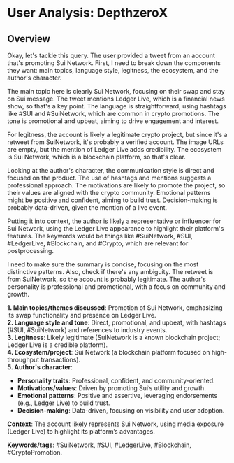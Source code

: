 # User Analysis: DepthzeroX

## Overview

<think>
Okay, let's tackle this query. The user provided a tweet from an account that's promoting Sui Network. First, I need to break down the components they want: main topics, language style, legitness, the ecosystem, and the author's character.

The main topic here is clearly Sui Network, focusing on their swap and stay on Sui message. The tweet mentions Ledger Live, which is a financial news show, so that's a key point. The language is straightforward, using hashtags like #SUI and #SuiNetwork, which are common in crypto promotions. The tone is promotional and upbeat, aiming to drive engagement and interest.

For legitness, the account is likely a legitimate crypto project, but since it's a retweet from SuiNetwork, it's probably a verified account. The image URLs are empty, but the mention of Ledger Live adds credibility. The ecosystem is Sui Network, which is a blockchain platform, so that's clear.

Looking at the author's character, the communication style is direct and focused on the product. The use of hashtags and mentions suggests a professional approach. The motivations are likely to promote the project, so their values are aligned with the crypto community. Emotional patterns might be positive and confident, aiming to build trust. Decision-making is probably data-driven, given the mention of a live event.

Putting it into context, the author is likely a representative or influencer for Sui Network, using the Ledger Live appearance to highlight their platform's features. The keywords would be things like #SuiNetwork, #SUI, #LedgerLive, #Blockchain, and #Crypto, which are relevant for postprocessing.

I need to make sure the summary is concise, focusing on the most distinctive patterns. Also, check if there's any ambiguity. The retweet is from SuiNetwork, so the account is probably legitimate. The author's personality is professional and promotional, with a focus on community and growth.
</think>

**1. Main topics/themes discussed**: Promotion of Sui Network, emphasizing its swap functionality and presence on Ledger Live.  
**2. Language style and tone**: Direct, promotional, and upbeat, with hashtags (#SUI, #SuiNetwork) and references to industry events.  
**3. Legitness**: Likely legitimate (SuiNetwork is a known blockchain project; Ledger Live is a credible platform).  
**4. Ecosystem/project**: Sui Network (a blockchain platform focused on high-throughput transactions).  
**5. Author's character**:  
   - **Personality traits**: Professional, confident, and community-oriented.  
   - **Motivations/values**: Driven by promoting Sui’s utility and growth.  
   - **Emotional patterns**: Positive and assertive, leveraging endorsements (e.g., Ledger Live) to build trust.  
   - **Decision-making**: Data-driven, focusing on visibility and user adoption.  

**Context**: The account likely represents Sui Network, using media exposure (Ledger Live) to highlight its platform’s advantages.  

**Keywords/tags**: #SuiNetwork, #SUI, #LedgerLive, #Blockchain, #CryptoPromotion.